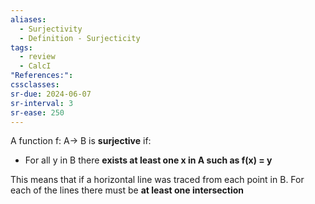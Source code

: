 ```yaml
---
aliases:
  - Surjectivity
  - Definition - Surjecticity
tags:
  - review
  - CalcI
"References:": 
cssclasses:
sr-due: 2024-06-07
sr-interval: 3
sr-ease: 250
---
```

A function f: A→ B is **surjective** if:
+ For all y in B there **exists at least one x in A such as f(x) = y**

This means that if a horizontal line was traced from each point in B. 
For each of the lines there must be **at least one intersection**


